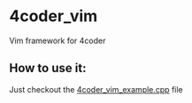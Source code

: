 # 4coder_vim
Vim framework for 4coder

## How to use it:
Just checkout the [4coder_vim_example.cpp](./4coder_vim_example.cpp) file